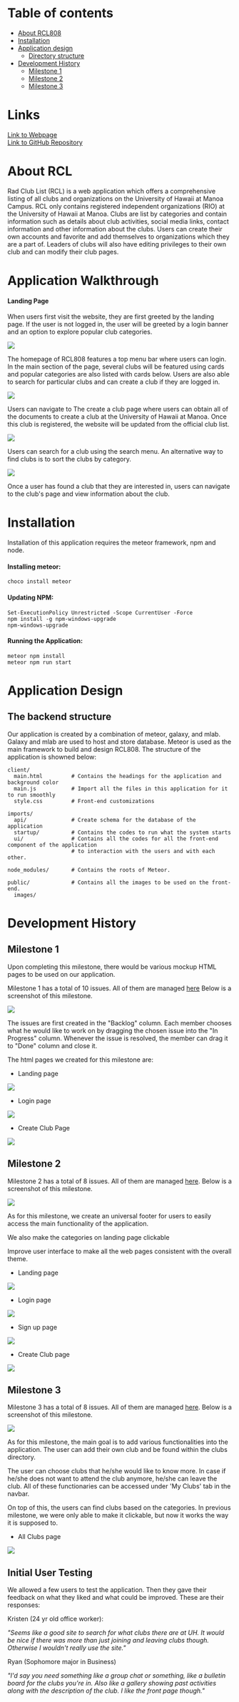 # Table of contents

* [About RCL808](#about-rcl808)
* [Installation](#installation)
* [Application design](#application-design)
  * [Directory structure](#directory-structure)
* [Development History](#development-history)
  * [Milestone 1](#milestone-1)
  * [Milestone 2](#milestone-2)
  * [Milestone 3](#milestone-3)


# Links
[Link to Webpage](https://rcl808.meteorapp.com/)  
[Link to GitHub Repository](https://github.com/rcl808/rcl808)  

# About RCL

Rad Club List (RCL) is a web application which offers a comprehensive listing of all clubs and organizations on the University of Hawaii at Manoa Campus. RCL only contains registered independent organizations (RIO) at the University of Hawaii at Manoa. Clubs are list by categories and contain information such as details about club activities, social media links, contact information and other information about the clubs. Users can create their own accounts and favorite and add themselves to organizations which they are a part of. Leaders of clubs will also have editing privileges to their own club and can modify their club pages.

# Application Walkthrough

#### Landing Page

When users first visit the website, they are first greeted by the landing page. If the user is not logged in, the user will be greeted by a login banner and an option to explore popular club categories.

<img src="./img/landing-page-m2.jpg" />

The homepage of RCL808 features a top menu bar where users can login. In the main section of the page, several clubs will be featured using cards and popular categories are also listed with cards below. Users are also able to search for particular clubs and can create a club if they are logged in.

<img src="./img/create-a-club-page-mockup-m1.png" />

Users can navigate to The create a club page where users can obtain all of the documents to create a club at the University of Hawaii at Manoa. Once this club is registered, the website will be updated from the official club list.

<img src="./img/explore-by-category-page-mockup.png" />

Users can search for a club using the search menu. An alternative way to find clubs is to sort the clubs by category.

<img src="./img/club-page-mockup-m1.png" />

Once a user has found a club that they are interested in, users can navigate to the club's page and view information about the club.

# Installation

Installation of this application requires the meteor framework, npm and node.  

#### Installing meteor:  
```
choco install meteor
```
#### Updating NPM:
```
Set-ExecutionPolicy Unrestricted -Scope CurrentUser -Force
npm install -g npm-windows-upgrade
npm-windows-upgrade
```
#### Running the Application:
```
meteor npm install
meteor npm run start
```

# Application Design

## The backend structure

Our application is created by a combination of meteor, galaxy, and mlab. Galaxy and mlab are used to host and store database. Meteor is used as the main framework to build and design RCL808. The structure of the application is showned below:

```
client/
  main.html         # Contains the headings for the application and background color
  main.js           # Import all the files in this application for it to run smoothly
  style.css         # Front-end customizations

imports/
  api/              # Create schema for the database of the application
  startup/          # Contains the codes to run what the system starts
  ui/               # Contains all the codes for all the front-end component of the application
                    # to interaction with the users and with each other.

node_modules/       # Contains the roots of Meteor.

public/             # Contains all the images to be used on the front-end.
  images/
```

# Development History

## Milestone 1

Upon completing this milestone, there would be various mockup HTML pages to be used on our application.

Milestone 1 has a total of 10 issues. All of them are managed [here](https://github.com/rcl808/rcl808/projects/1)
Below is a screenshot of this milestone.

<img src="./img/milestone1.png" />

The issues are first created in the "Backlog" column. Each member chooses what he would like to work on by dragging the chosen issue into the "In Progress" column. Whenever the issue is resolved, the member can drag it to "Done" column and close it.

The html pages we created for this milestone are:

* Landing page
<img src="./img/landing-page.png" />

* Login page
<img src="./img/log-in-page.png" />

* Create Club Page
<img src="./img/add-club-page.png" />

## Milestone 2

Milestone 2 has a total of 8 issues. All of them are managed [here](https://github.com/rcl808/rcl808/projects/2).
Below is a screenshot of this milestone.

<img src="./img/M2.png" />

As for this milestone, we create an universal footer for users to easily access the main functionality of the application.

We also make the categories on landing page clickable

Improve user interface to make all the web pages consistent with the overall theme.

* Landing page
<img src="./img/landing-page-m2.png" />

* Login page
<img src="./img/log-in.png" />

* Sign up page
<img src="./img/sign-up.png" />

* Create Club page
<img src="./img/create-club.png" />

## Milestone 3

Milestone 3 has a total of 8 issues. All of them are managed [here](https://github.com/rcl808/rcl808/projects/3).
Below is a screenshot of this milestone.

<img src="./img/M3.png" />

As for this milestone, the main goal is to add various functionalities into the application. The user can add their own club and be found within the clubs directory.

The user can choose clubs that he/she would like to know more. In case if he/she does not want to attend the club anymore, he/she can leave the club. All of these functionaries can be accessed under 'My Clubs' tab in the navbar.

On top of this, the users can find clubs based on the categories. In previous milestone, we were only able to make it clickable, but now it works the way it is supposed to.

* All Clubs page
<img src="./img/allclubs.png" />

## Initial User Testing

We allowed a few users to test the application. Then they gave their feedback on what they liked and what could be improved. These are their responses:

Kristen (24 yr old office worker):

*"Seems like a good site to search for what clubs there are at UH. It would be nice if there was more than just joining and leaving clubs though. Otherwise I wouldn't really use the site."*

Ryan (Sophomore major in Business)

*"I'd say you need something like a group chat or something, like a bulletin board for the clubs you're in. Also like a gallery showing past activities along with the description of the club. I like the front page though."*
